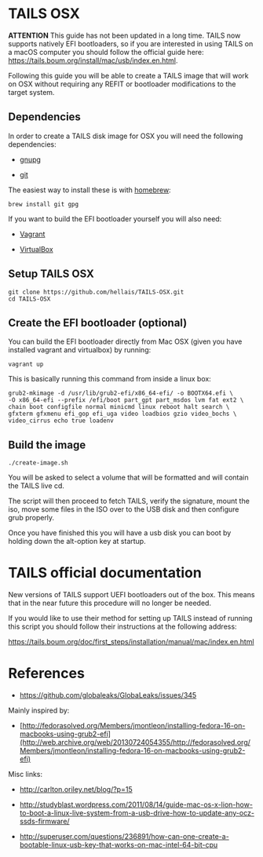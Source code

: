 # TAILS OSX

**ATTENTION**
This guide has not been updated in a long time. TAILS now supports natively EFI bootloaders, so if you are interested in using TAILS on a macOS computer you should follow the official guide here: https://tails.boum.org/install/mac/usb/index.en.html.

Following this guide you will be able to create a TAILS image that will work on
OSX without requiring any REFIT or bootloader modifications to the target
system.

## Dependencies

In order to create a TAILS disk image for OSX you will need the following
dependencies:

  * [gnupg](http://www.gnupg.org/download/)

  * [git](http://git-scm.com/downloads)

The easiest way to install these is with
[homebrew](https://github.com/mxcl/homebrew):

```
brew install git gpg
```

If you want to build the EFI bootloader yourself you will also need:

  * [Vagrant](http://downloads.vagrantup.com/)

  * [VirtualBox](https://www.virtualbox.org/wiki/Downloads)

## Setup TAILS OSX

```
git clone https://github.com/hellais/TAILS-OSX.git
cd TAILS-OSX
```

## Create the EFI bootloader (optional)

You can build the EFI bootloader directly from Mac OSX (given you have
installed vagrant and virtualbox) by running:

```
vagrant up
```

This is basically running this command from inside a linux box:

```
grub2-mkimage -d /usr/lib/grub2-efi/x86_64-efi/ -o BOOTX64.efi \
-O x86_64-efi --prefix /efi/boot part_gpt part_msdos lvm fat ext2 \
chain boot configfile normal minicmd linux reboot halt search \
gfxterm gfxmenu efi_gop efi_uga video loadbios gzio video_bochs \
video_cirrus echo true loadenv
```

## Build the image

```
./create-image.sh
```

You will be asked to select a volume that will be formatted and will contain
the TAILS live cd.

The script will then proceed to fetch TAILS, verify the signature, mount the
iso, move some files in the ISO over to the USB disk and then configure grub
properly.

Once you have finished this you will have a usb disk you can boot by holding
down the alt-option key at startup.

# TAILS official documentation

New versions of TAILS support UEFI bootloaders out of the box. This means that in the near future this procedure will no longer be needed.

If you would like to use their method for setting up TAILS instead of running this script you should follow their instructions at the following address:

https://tails.boum.org/doc/first_steps/installation/manual/mac/index.en.html

# References

* https://github.com/globaleaks/GlobaLeaks/issues/345

Mainly inspired by:

* [http://fedorasolved.org/Members/jmontleon/installing-fedora-16-on-macbooks-using-grub2-efi](http://web.archive.org/web/20130724054355/http://fedorasolved.org/Members/jmontleon/installing-fedora-16-on-macbooks-using-grub2-efi)

Misc links:

* http://carlton.oriley.net/blog/?p=15

* http://studyblast.wordpress.com/2011/08/14/guide-mac-os-x-lion-how-to-boot-a-linux-live-system-from-a-usb-drive-how-to-update-any-ocz-ssds-firmware/

* http://superuser.com/questions/236891/how-can-one-create-a-bootable-linux-usb-key-that-works-on-mac-intel-64-bit-cpu
